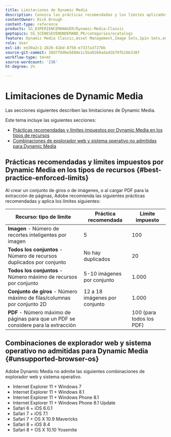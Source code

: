 ```yaml
---
title: Limitaciones de Dynamic Media
description: Conozca las prácticas recomendadas y los límites aplicados al crear un conjunto de imágenes o un conjunto de giros, o al cargar un PDF. Obtenga información también sobre las combinaciones de explorador web y sistema operativo no admitidas para Dynamic Media.
contentOwner: Rick Brough
content-type: reference
products: SG_EXPERIENCEMANAGER/Dynamic-Media-Classic
geptopics: SG_SCENESEVENONDEMAND_PK/categories/ecatalogs
feature: Dynamic Media Classic,Asset Management,Image Sets,Spin Sets,eCatalog
role: User
exl-id: ee30a2c1-2b26-41bd-8758-e7337a3727bb
source-git-commit: 38d7f8d6e5888e1c5ba9260ada45b79fb16b338f
workflow-type: tm+mt
source-wordcount: '236'
ht-degree: 2%

---
```


# Limitaciones de Dynamic Media

Las secciones siguientes describen las limitaciones de Dynamic Media.

Este tema incluye las siguientes secciones:

* [Prácticas recomendadas y límites impuestos por Dynamic Media en los tipos de recursos](#best-practice-enforced-limits)
* [Combinaciones de explorador web y sistema operativo no admitidas para Dynamic Media](#unsupported-browser-os)

## Prácticas recomendadas y límites impuestos por Dynamic Media en los tipos de recursos {#best-practice-enforced-limits}

Al crear un conjunto de giros o de imágenes, o al cargar PDF para la extracción de páginas, Adobe recomienda las siguientes prácticas recomendadas y aplica los límites siguientes:

| Recurso: tipo de límite | Práctica recomendada | Límite impuesto |
| --- | --- | --- |
| **Imagen** - Número de recortes inteligentes por imagen | 5 | 100 |
| **Todos los conjuntos** - Número de recursos duplicados por conjunto | No hay duplicados | 20 |
| **Todos los conjuntos** - Número máximo de recursos por conjunto | 5-10 imágenes por conjunto | 1.000 |
| **Conjunto de giros** - Número máximo de filas/columnas por conjunto 2D | 12 a 18 imágenes por conjunto | 1.000 |
| **PDF** - Número máximo de páginas para que un PDF se considere para la extracción |  | 100 (para todos los PDF) |

<!-- See also [Dynamic Media limitations](/help/using/assets/limitations.md). -->

## Combinaciones de explorador web y sistema operativo no admitidas para Dynamic Media {#unsupported-browser-os}

<!-- CQDOC-19433 -->

Adobe Dynamic Media no admite las siguientes combinaciones de explorador web y sistema operativo.

* Internet Explorer 11 + Windows 7
* Internet Explorer 11 + Windows 8.1
* Internet Explorer 11 + Windows Phone 8.1
* Internet Explorer 11 + Windows Phone 8.1 Update
* Safari 6 + iOS 6.0.1
* Safari 7 + iOS 7.1
* Safari 7 + OS X 10.9 Mavericks
* Safari 8 + iOS 8.4
* Safari 8 + OS X 10.10 Yosemite

<!-- ## End of support for Transport Layer Security 1.0 and 1.1 {#tls}

CQDOC-19433 (original ticket)
and CQDOC-19792 (removed as per this ticket December 5, 2022)

Effective September 30, 2022, Adobe Dynamic Media will end support for the following:

* TLS (Transport Layer Security) 1.0 and 1.1
* The following weak ciphers in TLS 1.2:
  * `TLS_ECDHE_RSA_WITH_AES_256_CBC_SHA384`
  * `TLS_ECDHE_RSA_WITH_AES_256_CBC_SHA`
  * `TLS_RSA_WITH_AES_256_GCM_SHA384`
  * `TLS_RSA_WITH_AES_256_CBC_SHA256`
  * `TLS_RSA_WITH_AES_256_CBC_SHA`
  * `TLS_ECDHE_RSA_WITH_AES_128_CBC_SHA256`
  * `TLS_ECDHE_RSA_WITH_AES_128_CBC_SHA`
  * `TLS_RSA_WITH_AES_128_GCM_SHA256`
  * `TLS_RSA_WITH_AES_128_CBC_SHA256`
  * `TLS_RSA_WITH_AES_128_CBC_SHA`
  * `TLS_RSA_WITH_CAMELLIA_256_CBC_SHA`
  * `TLS_RSA_WITH_CAMELLIA_128_CBC_SHA`
  * `TLS_ECDHE_RSA_WITH_3DES_EDE_CBC_SHA`
  * `TLS_RSA_WITH_SDES_EDE_CBC_SHA` -->

